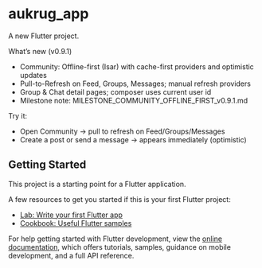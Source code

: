 # aukrug_app

A new Flutter project.

What’s new (v0.9.1)


- Community: Offline-first (Isar) with cache-first providers and optimistic updates
- Pull-to-Refresh on Feed, Groups, Messages; manual refresh providers
- Group & Chat detail pages; composer uses current user id
- Milestone note: MILESTONE_COMMUNITY_OFFLINE_FIRST_v0.9.1.md

Try it:

- Open Community → pull to refresh on Feed/Groups/Messages
- Create a post or send a message → appears immediately (optimistic)

## Getting Started

This project is a starting point for a Flutter application.

A few resources to get you started if this is your first Flutter project:

- [Lab: Write your first Flutter app](https://docs.flutter.dev/get-started/codelab)
- [Cookbook: Useful Flutter samples](https://docs.flutter.dev/cookbook)

For help getting started with Flutter development, view the
[online documentation](https://docs.flutter.dev/), which offers tutorials,
samples, guidance on mobile development, and a full API reference.

